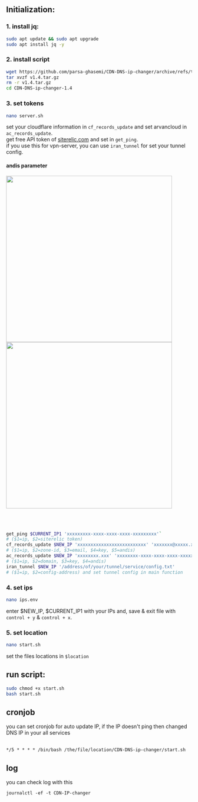 ## Initialization:


### 1. install jq:
```bash script
sudo apt update && sudo apt upgrade
sudo apt install jq -y
```





### 2. install script
```bash 
wget https://github.com/parsa-ghasemi/CDN-DNS-ip-changer/archive/refs/tags/v1.4.tar.gz
tar xvzf v1.4.tar.gz
rm -r v1.4.tar.gz
cd CDN-DNS-ip-changer-1.4

```





### 3. set tokens
```bash script
nano server.sh
```
set your cloudflare information in `cf_records_update` and set arvancloud in `ac_records_update`.
</br>
get free API token of [siterelic.com](siterelic.com) and set in `get_ping`.
</br>
if you use this for vpn-server, you can use `iran_tunnel` for set your tunnel config.
#### andis parameter
<img src="https://github.com/parsa-ghasemi/CDN-DNS-ip-changer/assets/105058611/9039f4f1-8309-45c2-b56a-5db3082a0d4c" width="450" >
<img src="https://github.com/parsa-ghasemi/CDN-DNS-ip-changer/assets/105058611/1d3a6705-e6db-4968-a370-4ab9c1cf6bd0" width="450" >

</br></br>
```bash script
get_ping $CURRENT_IP1 'xxxxxxxxx-xxxx-xxxx-xxxx-xxxxxxxxx'`
# ($1=ip, $2=siterelic token)
cf_records_update $NEW_IP 'xxxxxxxxxxxxxxxxxxxxxxxxxx' 'xxxxxxx@xxxxx.xxx' 'xxxxxxxxxxxxxxxxxxxxxxxxxxxxxxxxxx' 'x x'
# ($1=ip, $2=zone-id, $3=email, $4=key, $5=andis)
ac_records_update $NEW_IP 'xxxxxxxx.xxx' 'xxxxxxxx-xxxx-xxxx-xxxx-xxxxxxxxxx' 'x x x'
# ($1=ip, $2=domain, $3=key, $4=andis)
iran_tunnel $NEW_IP '/address/of/your/tunnel/service/config.txt'
# ($1=ip, $2=config-address) and set tunnel config in main function
```




### 4. set ips
```bash script
nano ips.env
```
enter $NEW_IP, $CURRENT_IP1 with your IPs and, save & exit file with `control + y` & `control + x`.






### 5. set location
```bash script
nano start.sh
```
set the files locations in `$location`




## run script:
```bash script
sudo chmod +x start.sh
bash start.sh
```



## cronjob
you can set cronjob for auto update IP, if the IP doesn't ping then changed DNS IP in your all services
</br></br>
```
*/5 * * * * /bin/bash /the/file/location/CDN-DNS-ip-changer/start.sh
```



## log
you can check log with this
```
journalctl -ef -t CDN-IP-changer
```
